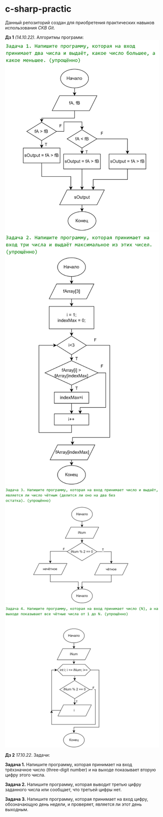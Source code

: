 # c-sharp-practic

Данный репозиторий создан для приобретения практических навыков использования *СКВ Git*.

**Дз 1** *(14.10.22)*. Алгоритмы программ:
![Не удалось загрузить](/homeworks/homework1/hw1_1.png)
![Не удалось загрузить](/homeworks/homework1/hw1_2.png)
![Не удалось загрузить](/homeworks/homework1/hw1_3.png)
![Не удалось загрузить](/homeworks/homework1/hw1_4.png)

**Дз 2** *17.10.22*. Задачи:

**Задача 1.** Напишите программу, которая принимает на вход трёхзначное число (three-digit number) и на выходе показывает вторую цифру этого числа.

**Задача 2.** Напишите программу, которая выводит третью цифру заданного числа или сообщает, что третьей цифры нет.

**Задача 3.** Напишите программу, которая принимает на вход цифру, обозначающую день недели, и проверяет, является ли этот день выходным.